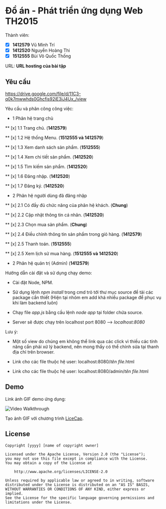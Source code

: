 # Đồ án - Phát triển ứng dụng Web TH2015

Thành viên:
* [x] **1412579** Vũ Minh Trí 
* [x] **1412520** Nguyễn Hoàng Thi
* [x] **1512555** Bùi Võ Quốc Thống

URL: **URL hosting của bài tập**

## Yêu cầu

https://drive.google.com/file/d/11C3-q0k7mwwhds0Ghcfis92iE3iJ4Ux_/view

Yêu cầu và phân công công việc:

* 1 Phân hệ trang chủ

** [x] 1.1 Trang chủ. (**1412579**)

** [x] 1.2 Hệ thống Menu. (**1512555 và 1412579**)

** [x] 1.3 Xem danh sách sản phẩm. (**1512555**)

** [x] 1.4 Xem chi tiết sản phẩm. (**1412520**)

** [x] 1.5 Tìm kiếm sản phẩm. (**1412520**)

** [x] 1.6 Đăng nhập. (**1412520**)

** [x] 1.7 Đăng ký. (**1412520**)

* 2 Phân hệ người dùng đã đăng nhập

** [x] 2.1 Có đầy đủ chức năng của phân hệ khách. (**Chung**)

** [x] 2.2 Cập nhật thông tin cá nhân. (**1412520**)

** [x] 2.3 Chọn mua sản phẩm. (**Chung**)

** [x] 2.4 Điều chỉnh thông tin sản phẩm trong giỏ hàng. (**1412579**)

** [x] 2.5 Thanh toán. (**1512555**)

** [x] 2.5 Xem lịch sử mua hàng. (**1512555 và 1412520**)

* 2 Phân hệ quản trị (Admin) (**1412579**)

Hướng dẫn cài đặt và sử dụng chạy demo:

* Cài đặt Node, NPM.

* Sử dụng lệnh *npm install* trong cmd trỏ tới thư mục source để tải các package cần thiết (Hiện tại nhóm em add khá nhiều package để phục vụ khi làm backend luôn)

* Chạy file *app.js* bằng cầu lệnh *node app* tại folder chứa source.

* Server sẽ được chạy trên localhost port 8080 --> *localhost:8080*

Lưu ý:

* Một số view do chúng em không thể link qua các click vì thiếu các tính năng cần phải xử lý backend, nên mong thầy có thể chỉnh sửa tại thanh địa chỉ trên browser.

* Link cho các file thuộc hệ user: localhost:8080/*tên file*.html

* Link cho các file thuộc hệ user: localhost:8080/admin/*tên file*.html

## Demo

Link ảnh GIF demo ứng dụng:

![Video Walkthrough](demo.gif)

Tạo ảnh GIF với chương trình [LiceCap](http://www.cockos.com/licecap/).


## License

    Copyright [yyyy] [name of copyright owner]

    Licensed under the Apache License, Version 2.0 (the "License");
    you may not use this file except in compliance with the License.
    You may obtain a copy of the License at

        http://www.apache.org/licenses/LICENSE-2.0

    Unless required by applicable law or agreed to in writing, software
    distributed under the License is distributed on an "AS IS" BASIS,
    WITHOUT WARRANTIES OR CONDITIONS OF ANY KIND, either express or implied.
    See the License for the specific language governing permissions and
    limitations under the License.

